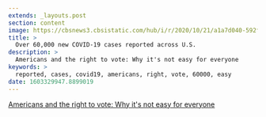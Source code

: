 ```yaml
--- 
extends: _layouts.post 
section: content 
image: https://cbsnews3.cbsistatic.com/hub/i/r/2020/10/21/a1a7d040-592f-4727-b031-58462100d61c/thumbnail/1200x630/504a1b13aa20b51a73058fc2c0a7f3ae/ap-20294767501437.jpg 
title: > 
  Over 60,000 new COVID-19 cases reported across U.S. 
description: > 
  Americans and the right to vote: Why it's not easy for everyone 
keywords: > 
  reported, cases, covid19, americans, right, vote, 60000, easy 
date: 1603329947.8899019 
--- 
```

<a href="https://www.cbsnews.com/news/voting-rights-americans-cast-ballot-ease/" class="site-nav__item-anchor site-nav__item-anchor--level-2">
      <p class="site-nav__item-text">Americans and the right to vote: Why it's not easy for everyone</p>
    </a>